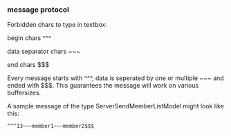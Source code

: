 ### message protocol 

Forbidden chars to type in textbox: 

begin chars ^^^

data separator chars ~~~

end chars  $$$

Every message starts with ^^^, data is seperated by one or multiple ~~~ and ended with $$$. This guarantees the message will work on various buffersizes.

A sample message of the type ServerSendMemberListModel might look like this:

```^^^13~~~member1~~~member2$$$``` 